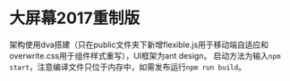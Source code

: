 # 大屏幕2017重制版
架构使用dva搭建（只在public文件夹下新增flexible.js用于移动端自适应和overwrite.css用于组件样式重写），UI框架为ant design。
启动方法为输入`npm start`，注意编译文件只位于内存中，如需发布运行`npm run build`。

